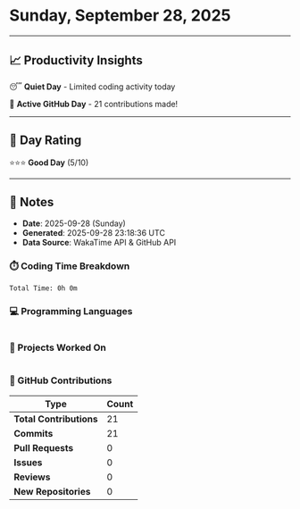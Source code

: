 # Sunday, September 28, 2025

---

## 📈 Productivity Insights

😴 **Quiet Day** - Limited coding activity today

🚀 **Active GitHub Day** - 21 contributions made!

---

## 🎯 Day Rating

⭐⭐⭐ **Good Day** (5/10)

---

## 📝 Notes

- **Date**: 2025-09-28 (Sunday)
- **Generated**: 2025-09-28 23:18:36 UTC
- **Data Source**: WakaTime API & GitHub API


### ⏱️ Coding Time Breakdown

```
Total Time: 0h 0m
```

### 💻 Programming Languages

```
```

### 📂 Projects Worked On

```
```


### 🐙 GitHub Contributions

| Type | Count |
|------|-------|
| **Total Contributions** | 21 |
| **Commits** | 21 |
| **Pull Requests** | 0 |
| **Issues** | 0 |
| **Reviews** | 0 |
| **New Repositories** | 0 |

